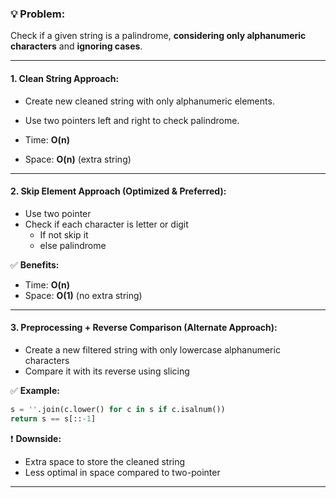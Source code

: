 ### 💡 **Problem:**

Check if a given string is a palindrome, **considering only alphanumeric characters** and **ignoring cases**.

---

#### **1. Clean String Approach:**

* Create new cleaned string with only alphanumeric elements.
* Use two pointers left and right to check palindrome.

* Time: **O(n)**
* Space: **O(n)** (extra string)

---

#### **2. Skip Element Approach (Optimized & Preferred):**

* Use two pointer
* Check if each character is letter or digit
  * If not skip it
  * else palindrome

✅ **Benefits:**

* Time: **O(n)**
* Space: **O(1)** (no extra string)

---

#### **3. Preprocessing + Reverse Comparison (Alternate Approach):**

  * Create a new filtered string with only lowercase alphanumeric characters
  * Compare it with its reverse using slicing

✅ **Example:**

```python
s = ''.join(c.lower() for c in s if c.isalnum())
return s == s[::-1]
```

❗ **Downside:**

* Extra space to store the cleaned string
* Less optimal in space compared to two-pointer

---
